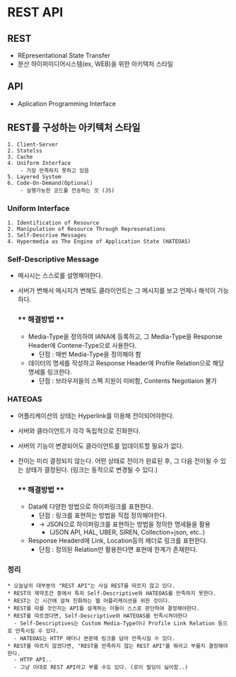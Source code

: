 # REST API
## REST
* REpresentational State Transfer
* 분산 하이퍼미디어시스템(ex, WEB)을 위한 아키텍처 스타일
## API
* Aplication Programming Interface
## REST를 구성하는 아키텍처 스타일
    1. Client-Server
    2. Statelss
    3. Cache
    4. Uniform Interface
        - 가장 만족하지 못하고 있음
    5. Layered System
    6. Code-On-Demand(Optional)
        - 실행가능한 코드를 전송하는 것 (JS)
### Uniform Interface
    1. Identification of Resource
    2. Manipulation of Resource Through Represenations
    3. Self-Descrive Messages
    4. Hypermedia as The Engine of Application State (HATEOAS)
### Self-Descriptive Message
* 메시시는 스스로를 설명해야한다.
* 서버가 변해서 메시지가 변해도 클라이언트는 그 메시지를 보고 언제나 해석이 가능하다.
    
    ### ** 해결방법 **
    * Media-Type을 정의하여 IANA에 등록하고, 그 Media-Type을 Response Header에 Contene-Type으로 사용한다.
      * 단점 : 매번 Media-Type을 정의해야 함
    * 데이터의 명세를 작성하고 Response Header에 Profile Relation으로 해당 명세를 링크한다.
      * 단점 : 브라우저들의 스펙 지원이 미비함, Contents Negotiaion 불가

### HATEOAS
* 어플리케이션의 상태는 Hyperlink를 이용해 전이되어야한다.
* 서버와 클라이언트가 각각 독립적으로 진화한다.
* 서버의 기능이 변경되어도 클라이언트를 업데이트할 필요가 없다.
* 전이는 미리 결정되지 않는다. 어떤 상태로 전이가 완료된 후, 그 다음 전이될 수 있는 상태가 결정된다. (링크는 동적으로 변경될 수 있다.)
  
    ### ** 해결방법 **
    * Data에 다양한 방법으로 하이퍼링크를 표현한다.
      * 단점 : 링크를 표현하는 방법을 직접 정의해야한다.
      * -> JSON으로 하이퍼링크를 표현하는 방법을 정의한 명세들을 활용
        * (JSON API, HAL, UBER, SIREN, Collection+json, etc..)
    * Response Headerd에 Link, Location등의 헤더로 링크를 표현한다.
      * 단점 : 정의된 Relation만 활용한다면 표현에 한계가 존재한다.

### 정리
    * 오늘날의 대부분의 "REST API"는 사실 REST를 따르지 않고 있다.
    * REST의 제약조건 중에서 특히 Self-Descriptive와 HATEOAS를 만족하지 못한다.
    * REST는 긴 시간에 걸쳐 진화하는 웹 어플리케이션을 위한 것이다.
    * REST를 따를 것인지는 API를 설계하는 이들이 스스로 판단하여 결정해야한다.
    * REST를 따르겠다면, Self-Descriptive와 HATEOAS를 만족시켜야한다
      - Self-Descriptives는 Custom Media-Type이나 Profile Link Relation 등으로 만족시킬 수 있다.
      - HATEOAS는 HTTP 헤더나 본문에 링크를 담아 만족시킬 수 있다.
    * REST를 따르지 않겠다면, "REST를 만족하지 않는 REST API"를 뭐라고 부를지 결정해야 한다.
      - HTTP API..
      - 그냥 이대로 REST API라고 부를 수도 있다. (로이 필딩이 싫어함..)
